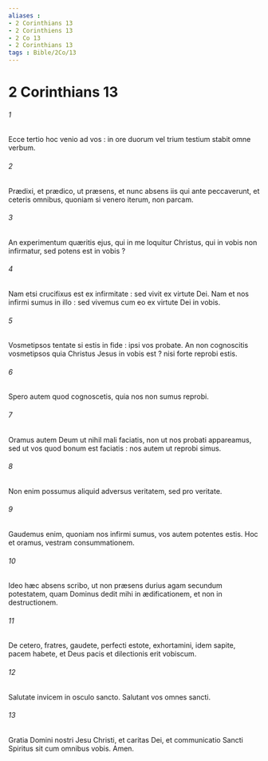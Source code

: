 ```yaml
---
aliases : 
- 2 Corinthians 13
- 2 Corinthiens 13
- 2 Co 13
- 2 Corinthians 13
tags : Bible/2Co/13
---
```


# 2 Corinthians 13

###### 1
Ecce tertio hoc venio ad vos : in ore duorum vel trium testium stabit omne verbum.
###### 2
Prædixi, et prædico, ut præsens, et nunc absens iis qui ante peccaverunt, et ceteris omnibus, quoniam si venero iterum, non parcam.
###### 3
An experimentum quæritis ejus, qui in me loquitur Christus, qui in vobis non infirmatur, sed potens est in vobis ?
###### 4
Nam etsi crucifixus est ex infirmitate : sed vivit ex virtute Dei. Nam et nos infirmi sumus in illo : sed vivemus cum eo ex virtute Dei in vobis.
###### 5
Vosmetipsos tentate si estis in fide : ipsi vos probate. An non cognoscitis vosmetipsos quia Christus Jesus in vobis est ? nisi forte reprobi estis.
###### 6
Spero autem quod cognoscetis, quia nos non sumus reprobi.
###### 7
Oramus autem Deum ut nihil mali faciatis, non ut nos probati appareamus, sed ut vos quod bonum est faciatis : nos autem ut reprobi simus.
###### 8
Non enim possumus aliquid adversus veritatem, sed pro veritate.
###### 9
Gaudemus enim, quoniam nos infirmi sumus, vos autem potentes estis. Hoc et oramus, vestram consummationem.
###### 10
Ideo hæc absens scribo, ut non præsens durius agam secundum potestatem, quam Dominus dedit mihi in ædificationem, et non in destructionem.
###### 11
De cetero, fratres, gaudete, perfecti estote, exhortamini, idem sapite, pacem habete, et Deus pacis et dilectionis erit vobiscum.
###### 12
Salutate invicem in osculo sancto. Salutant vos omnes sancti.
###### 13
Gratia Domini nostri Jesu Christi, et caritas Dei, et communicatio Sancti Spiritus sit cum omnibus vobis. Amen.

